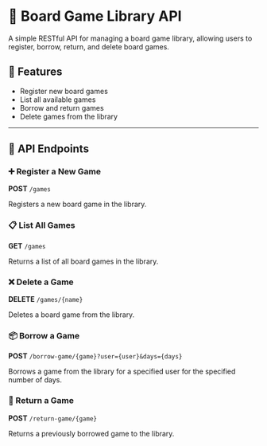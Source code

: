 # 🎲 Board Game Library API

A simple RESTful API for managing a board game library, allowing users to register, borrow, return, and delete board games.

## 📌 Features

- Register new board games
- List all available games
- Borrow and return games
- Delete games from the library

---

## 🚀 API Endpoints
### ➕ Register a New Game
**POST** `/games`

Registers a new board game in the library.

### 📋 List All Games

**GET** `/games`

Returns a list of all board games in the library.

### ❌ Delete a Game

**DELETE** `/games/{name}`

Deletes a board game from the library.

### 📦 Borrow a Game

**POST** `/borrow-game/{game}?user={user}&days={days}`

Borrows a game from the library for a specified user for the specified number of days.

### 🔁 Return a Game

**POST** `/return-game/{game}`

Returns a previously borrowed game to the library.
